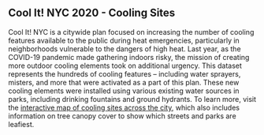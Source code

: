 ## Cool It! NYC 2020 - Cooling Sites 

Cool It! NYC is a citywide plan focused on increasing the number of cooling features available to the public during heat emergencies, particularly in neighborhoods vulnerable to the dangers of high heat.  Last year, as the COVID-19 pandemic made gathering indoors risky, the mission of creating more outdoor cooling elements took on additional urgency.
This dataset represents the hundreds of cooling features – including water sprayers, misters, and more that were activated as a part of this plan. These new cooling elements were installed using various existing water sources in parks, including drinking fountains and ground hydrants. To learn more, visit the [interactive map of cooling sites across the city](https://www.nycgovparks.org/about/health-and-safety-guide/cool-it-nyc), which also includes information on tree canopy cover to show which streets and parks are leafiest. 


